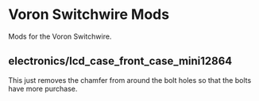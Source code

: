 # Voron Switchwire Mods

Mods for the Voron Switchwire.

## electronics/lcd_case_front_case_mini12864

This just removes the chamfer from around the bolt holes so that the bolts have more purchase.
